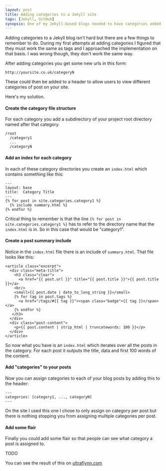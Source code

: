 ```yaml
---
layout: post
title: Adding categories to a Jekyll site
tags: [Jekyll, GitHub]
synopsis: One of my Jekyll-based blogs needed to have categories added and it took several goes to get them working. Now that it is it seems very clear how to do it.
---
```

Adding categories to a Jekyll blog isn't hard but there are a few things to remember to do. During my first attempts at adding categories I figured that they must work the same as tags and I approached the implementation on that basis. I was wrong though, they don't work the same way.

After adding categories you get some new urls in this form:

    http://yoursite.co.uk/categoryN

These could then be added to a header to allow users to view different categories of post on your site.

Here's my solution.

#### Create the category file structure
For each category you add a subdirectory of your project root directory named after that category.

    /root
      /category1
      ...
      /categoryN

#### Add an index for each category
In each of these category directories you create an `index.html` which contains something like this:

    ---
    layout: base
    title:  Category Title
    ---
    {% for post in site.categories.category1 %}
      {% include summary.html %}
    {% endfor %}

Critical thing to remember is that the line `{% for post in site.categories.category1 %}` has to refer to the directory name that the `index.html` is in. So in this case that would be "category1".

#### Create a post summary include
Notice in the `index.html` file there is an include of `summary.html`. That file looks like this:

    <article class="excerpt">
      <div class="meta-title">
        <h3 class="clear">
          <a href="{{ post.url }}" title="{{ post.title }}">{{ post.title }}</a>
        <br/>
        <small>{{ post.date | date_to_long_string }}</small>
        {% for tag in post.tags %}
          <a href="/tags/#{{ tag }}"><span class="badge">{{ tag }}</span></a>
        {% endfor %}
       </h3>
      </div>
      <div class="post-content">
        <p>{{ post.content | strip_html | truncatewords: 100 }}</p>
      </div>
    </article>

So now what you have is an `index.html` which iterates over all the posts in the category. For each post it outputs the title, data and first 100 words of the content. 

#### Add "categories" to your posts
Now you can assign categories to each of your blog posts by adding this to the header:

    ---
    categories: [category1, ..., categoryN]
    ---

On the site I used this one I chose to only assign on category per post but there is nothing stopping you from assigning multiple categories per post.

#### Add some flair
Finally you could add some flair so that people can see what category a post is assigned to.

TODO

You can see the result of this on [ultraflynn.com](http://ultraflynn.com/) 